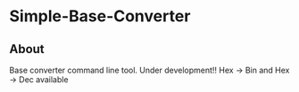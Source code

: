 # Simple-Base-Converter
## About
Base converter command line tool. 
Under development!!
Hex -> Bin and Hex -> Dec available

